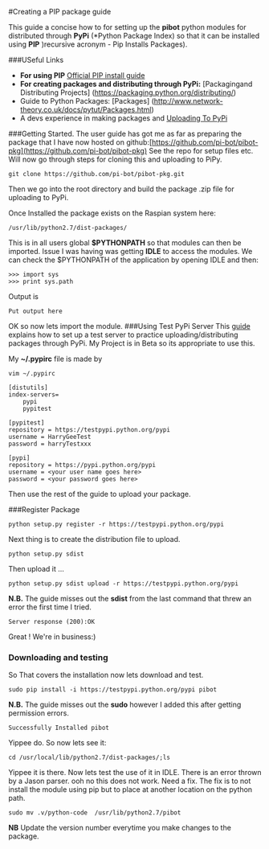 #Creating a PIP package guide 

This guide a concise how to for setting up the  **pibot** python modules for distributed through **PyPi** (*Python Package Index) so that it can be installed using **PIP** )recursive acronym - Pip Installs Packages).

###USeful Links
- **For using PIP** [Official PIP install guide](https://pip.pypa.io/en/latest/reference/pip_install/)
- **For creating packages and distributing through PyPi:** [Packagingand Distributing Projects] (https://packaging.python.org/distributing/)
- Guide to Python Packages: [Packages] (http://www.network-theory.co.uk/docs/pytut/Packages.html)
- A devs experience in making packages and [Uploading To PyPi](https://tom-christie.github.io/articles/pypi/)

###Getting Started.
The user guide has got me as far as preparing the package that I have now hosted on github:[https://github.com/pi-bot/pibot-pkg](https://github.com/pi-bot/pibot-pkg)
See the repo for setup files etc. Will now go through steps for cloning this and uploading to PiPy. 

```
git clone https://github.com/pi-bot/pibot-pkg.git
```

Then we go into the root directory and build the package .zip file for uploading to PyPi.

Once Installed the package exists on the Raspian system here:

```
/usr/lib/python2.7/dist-packages/
```

This is in all users global **$PYTHONPATH** so that modules can then be imported. Issue I was having was getting **IDLE** to access the modules.  We can check the $PYTHONPATH of the application by opening IDLE and then:
```
>>> import sys
>>> print sys.path
```
Output is 
```
Put output here
```

OK so now lets import the module.
###Using Test PyPi Server
This [guide](https://wiki.python.org/moin/TestPyPI) explains how to set up a test server to practice uploading/distributing packages through PyPi.  My Project is in Beta so its appropriate to use this.

My **~/.pypirc** file is made by 

```
vim ~/.pypirc
```


```
[distutils]
index-servers=
    pypi
    pypitest

[pypitest]
repository = https://testpypi.python.org/pypi
username = HarryGeeTest
password = harryTestxxx

[pypi]
repository = https://pypi.python.org/pypi
username = <your user name goes here>
password = <your password goes here>
```

Then use the rest of the guide to upload your package. 

###Register Package
```
python setup.py register -r https://testpypi.python.org/pypi
```
Next thing is to create the distribution file to upload.

```
python setup.py sdist
```
Then upload it ...
```
python setup.py sdist upload -r https://testpypi.python.org/pypi
```
**N.B.** The guide misses out the **sdist** from the last command that threw an error the first time I tried.

```
Server response (200):OK
```
Great ! We're in business:)

### Downloading and testing 
So That covers the installation now lets download and test. 
```
sudo pip install -i https://testpypi.python.org/pypi pibot
```
**N.B.** The guide misses out the **sudo** however I added this after getting permission errors.

```
Successfully Installed pibot
```
Yippee do. So now lets see it: 

```
cd /usr/local/lib/python2.7/dist-packages/;ls
```
Yippee it is there.  Now lets test the use of it in IDLE.
There is an error thrown by a Jason parser.  ooh no this does not work.  Need a fix.
The fix is to not install the module using pip but to place at another location on the python path.
```
sudo mv .v/python-code  /usr/lib/python2.7/pibot
```




**NB** Update the version number everytime you make changes to the package. 
